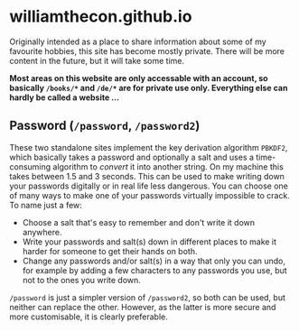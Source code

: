 # williamthecon.github.io

Originally intended as a place to share information about some of my favourite hobbies, this site has become mostly private. There will be more content in the future, but it will take some time.

**Most areas on this website are only accessable with an account, so basically `/books/*` and `/de/*` are for private use only. Everything else can hardly be called a website ...**

## Password (`/password`, `/password2`)

These two standalone sites implement the key derivation algorithm `PBKDF2`, which basically takes a password and optionally a salt and uses a time-consuming algorithm to _convert_ it into another string. On my machine this takes between 1.5 and 3 seconds. This can be used to make writing down your passwords digitally or in real life less dangerous. You can choose one of many ways to make one of your passwords virtually impossible to crack. To name just a few:

- Choose a salt that's easy to remember and don't write it down anywhere.
- Write your passwords and salt(s) down in different places to make it harder for someone to get their hands on both.
- Change any passwords and/or salt(s) in a way that only you can undo, for example by adding a few characters to any passwords you use, but not to the ones you write down.

`/password` is just a simpler version of `/password2`, so both can be used, but neither can replace the other. However, as the latter is more secure and more customisable, it is clearly preferable.
